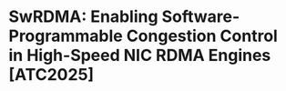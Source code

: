 # SwRDMA: Enabling Software-Programmable Congestion Control in High-Speed NIC RDMA Engines [ATC2025]